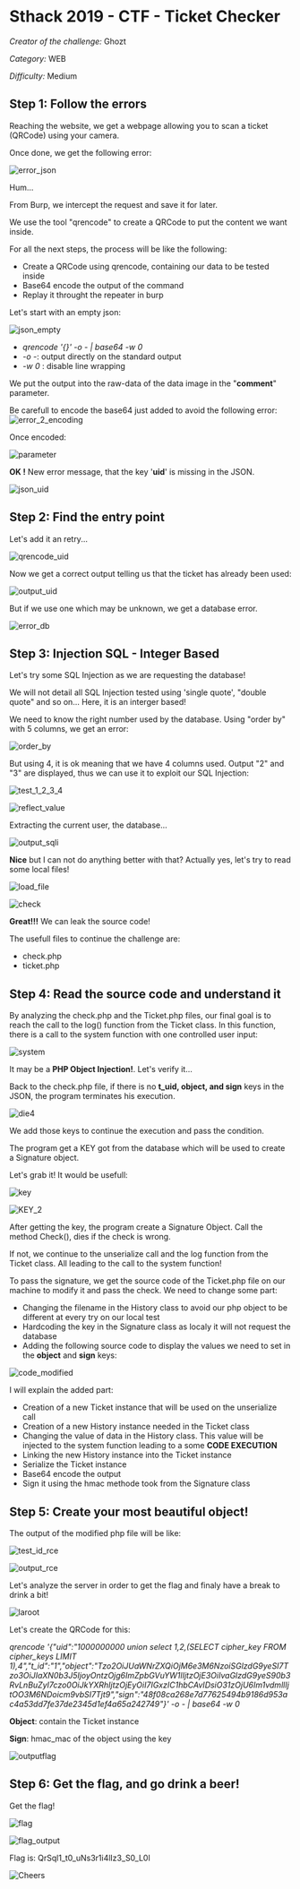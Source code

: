 # Sthack 2019 - CTF - Ticket Checker
*Creator of the challenge:* Ghozt

*Category:* WEB

*Difficulty:* Medium

## **Step 1: Follow the errors**

Reaching the website, we get a webpage allowing you to scan a ticket (QRCode) using your camera.

Once done, we get the following error:

![error_json](/error_json.png)

Hum...

From Burp, we intercept the request and save it for later.

We use the tool "qrencode" to create a QRCode to put the content we want inside.

For all the next steps, the process will be like the following:
* Create a QRCode using qrencode, containing our data to be tested inside
* Base64 encode the output of the command
* Replay it throught the repeater in burp

Let's start with an empty json:

![json_empty](/qrencode_base.png)
+  *qrencode '{}' -o - | base64 -w 0*
+  *-o -*: output directly on the standard output
+  *-w 0* : disable line wrapping

We put the output into the raw-data of the data image in the "**comment**" parameter.

Be carefull to encode the base64 just added to avoid the following error:
![error_2_encoding](/error_2_encoding.png)

Once encoded:

![parameter](/json_empty.png)

**OK !** New error message, that the key '<b>uid</b>' is missing in the JSON.

![json_uid](/json_uid.png)

## **Step 2: Find the entry point**

Let's add it an retry...

![qrencode_uid](/qrencode_uid.png)

Now we get a correct output telling us that the ticket has already been used:

![output_uid](/output_uid.png)

But if we use one which may be unknown, we get a database error.

![error_db](/error_db.png)

## **Step 3: Injection SQL - Integer Based**

Let's try some SQL Injection as we are requesting the database!

We will not detail all SQL Injection tested using 'single quote', "double quote" and so on... Here, it is an interger based!

We need to know the right number used by the database. Using "order by" with 5 columns, we get an error: 

![order_by](/order.png)

But using 4, it is ok meaning that we have 4 columns used. Output "2" and "3" are displayed, thus we can use it to exploit our SQL Injection:

![test_1_2_3_4](/union_1_2_3_4.png)

![reflect_value](/reflected_value.png)

Extracting the current user, the database... 

![output_sqli](/output_sqli.png)

**Nice** but I can not do anything better with that? Actually yes, let's try to read some local files!

![load_file](/load_file.png)

![check](/check.png)

**Great!!!**
We can leak the source code!

The usefull files to continue the challenge are:
* check.php
* ticket.php

## **Step 4: Read the source code and understand it**

By analyzing the check.php and the Ticket.php files, our final goal is to reach the call to the log() function from the Ticket class. In this function, there is a call to the system function with one controlled user input:

![system](/system.png)

It may be a **PHP Object Injection!**. Let's verify it...

Back to the check.php file, if there is no **t_uid, object, and sign** keys in the JSON, the program terminates his execution.

![die4](/die4.png)

We add those keys to continue the execution and pass the condition.

The program get a KEY got from the database which will be used to create a Signature object.

Let's grab it! It would be usefull:

![key](/KEY.png)

![KEY_2](/KEY_2.png)

After getting the key, the program create a Signature Object. Call the method Check(), dies if the check is wrong.

If not, we continue to the unserialize call and the log function from the Ticket class. All leading to the call to the system function!

To pass the signature, we get the source code of the Ticket.php file on our machine to modify it and pass the check. We need to change some part:

* Changing the filename in the History class to avoid our php object to be different at every try on our local test
* Hardcoding the key in the Signature class as localy it will not request the database
* Adding the following source code to display the values we need to set in the **object** and **sign** keys:

![code_modified](/code_modified.png)

I will explain the added part:

* Creation of a new Ticket instance that will be used on the unserialize call
* Creation of a new History instance needed in the Ticket class
* Changing the value of data in the History class. This value will be injected to the system function leading to a some **CODE EXECUTION**
* Linking the new History instance into the Ticket instance
* Serialize the Ticket instance
* Base64 encode the output
* Sign it using the hmac methode took from the Signature class

## **Step 5: Create your most beautiful object!**

The output of the modified php file will be like:

![test_id_rce](/test_id_rce.png)

![output_rce](/id.png)

Let's analyze the server in order to get the flag and finaly have a break to drink a bit!

![laroot](/laroot.png)

Let's create the QRCode for this:

*qrencode '{"uid":"1000000000 union select 1,2,(SELECT cipher_key FROM cipher_keys LIMIT 1),4","t_id":"1","object":"Tzo2OiJUaWNrZXQiOjM6e3M6NzoiSGlzdG9yeSI7Tzo3OiJIaXN0b3J5IjoyOntzOjg6ImZpbGVuYW1lIjtzOjE3OiIvaGlzdG9yeS90b3RvLnBuZyI7czo0OiJkYXRhIjtzOjEyOiI7IGxzIC1hbCAvIDsiO31zOjU6Im1vdmllIjtOO3M6NDoicm9vbSI7Tjt9","sign":"48f08ca268e7d77625494b9186d953ac4a53dd7fe37de2345d1ef4a65a242749"}' -o - | base64 -w 0*

**Object**: contain the Ticket instance

**Sign**: hmac_mac of the object using the key

![outputflag](/outputflag.png)

## **Step 6: Get the flag, and go drink a beer!**

Get the flag!

![flag](/flag.png)

![flag_output](/flag_output.png)

Flag is: QrSql1_t0_uNs3r1i4lIz3_S0_L0l

![Cheers](/verre-chope.jpg)
